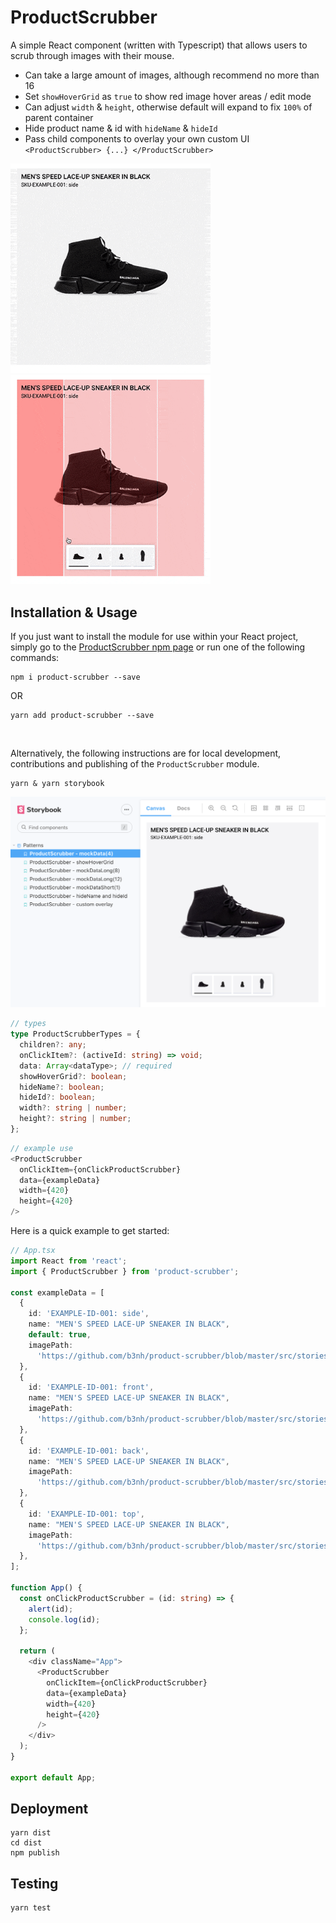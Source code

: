 # ProductScrubber

A simple React component (written with Typescript) that allows users to scrub through images with their mouse.

- Can take a large amount of images, although recommend no more than 16
- Set `showHoverGrid` as `true` to show red image hover areas / edit mode
- Can adjust `width` &amp; `height`, otherwise default will expand to fix `100%` of parent container
- Hide product name &amp; id with `hideName` &amp; `hideId`
- Pass child components to overlay your own custom UI `<ProductScrubber> {...} </ProductScrubber>`

<p float="left">
  <img style='width: 320px' src='https://github.com/b3nh/product-scrubber/blob/master/src/stories/assets/example.gif?raw=true'>
  <img style='width: 320px' src='https://github.com/b3nh/product-scrubber/blob/master/src/stories/assets/example-grid.gif?raw=true'>
</p>

## Installation &amp; Usage

If you just want to install the module for use within your React project, simply go to the <a href='https://www.npmjs.com/package/product-scrubber'>ProductScrubber npm page</a> or run one of the following commands:

```
npm i product-scrubber --save
```

OR

```
yarn add product-scrubber --save
```

<br />

Alternatively, the following instructions are for local development, contributions and publishing of the `ProductScrubber` module.

```
yarn & yarn storybook
```

<p float="left">
  <img src='https://github.com/b3nh/product-scrubber/blob/master/src/stories/assets/storybook.png?raw=true'>
</p>

```ts
// types
type ProductScrubberTypes = {
  children?: any;
  onClickItem?: (activeId: string) => void;
  data: Array<dataType>; // required
  showHoverGrid?: boolean;
  hideName?: boolean;
  hideId?: boolean;
  width?: string | number;
  height?: string | number;
};
```

```ts
// example use
<ProductScrubber
  onClickItem={onClickProductScrubber}
  data={exampleData}
  width={420}
  height={420}
/>
```

Here is a quick example to get started:

```ts
// App.tsx
import React from 'react';
import { ProductScrubber } from 'product-scrubber';

const exampleData = [
  {
    id: 'EXAMPLE-ID-001: side',
    name: "MEN'S SPEED LACE-UP SNEAKER IN BLACK",
    default: true,
    imagePath:
      'https://github.com/b3nh/product-scrubber/blob/master/src/stories/assets/side.jpg?raw=true',
  },
  {
    id: 'EXAMPLE-ID-001: front',
    name: "MEN'S SPEED LACE-UP SNEAKER IN BLACK",
    imagePath:
      'https://github.com/b3nh/product-scrubber/blob/master/src/stories/assets/front.jpg?raw=true',
  },
  {
    id: 'EXAMPLE-ID-001: back',
    name: "MEN'S SPEED LACE-UP SNEAKER IN BLACK",
    imagePath:
      'https://github.com/b3nh/product-scrubber/blob/master/src/stories/assets/back.jpg?raw=true',
  },
  {
    id: 'EXAMPLE-ID-001: top',
    name: "MEN'S SPEED LACE-UP SNEAKER IN BLACK",
    imagePath:
      'https://github.com/b3nh/product-scrubber/blob/master/src/stories/assets/top.jpg?raw=true',
  },
];

function App() {
  const onClickProductScrubber = (id: string) => {
    alert(id);
    console.log(id);
  };

  return (
    <div className="App">
      <ProductScrubber
        onClickItem={onClickProductScrubber}
        data={exampleData}
        width={420}
        height={420}
      />
    </div>
  );
}

export default App;
```

## Deployment

```
yarn dist
cd dist
npm publish
```

## Testing

```
yarn test
```

